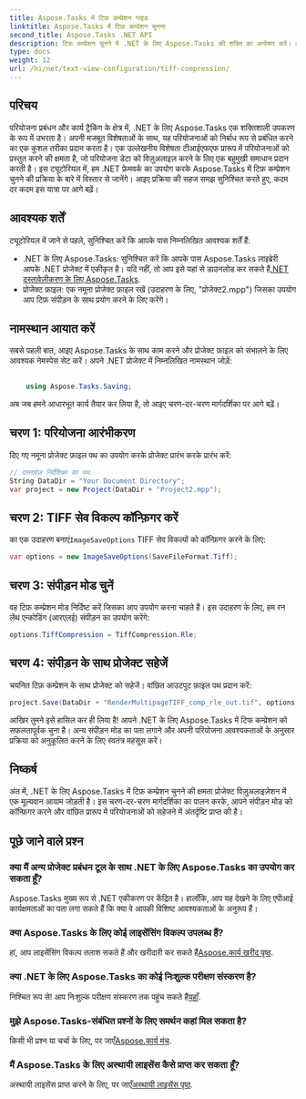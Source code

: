 ```yaml
---
title: Aspose.Tasks में टिफ़ कम्प्रेशन गाइड
linktitle: Aspose.Tasks में टिफ़ कम्प्रेशन चुनना
second_title: Aspose.Tasks .NET API
description: टिफ़ कम्प्रेशन चुनने में .NET के लिए Aspose.Tasks की शक्ति का अन्वेषण करें। कुशल प्रोजेक्ट विज़ुअलाइज़ेशन के लिए हमारी चरण-दर-चरण मार्गदर्शिका का पालन करें।
type: docs
weight: 12
url: /hi/net/text-view-configuration/tiff-compression/
---
```

## परिचय
परियोजना प्रबंधन और कार्य ट्रैकिंग के क्षेत्र में, .NET के लिए Aspose.Tasks एक शक्तिशाली उपकरण के रूप में उभरता है। अपनी मजबूत विशेषताओं के साथ, यह परियोजनाओं को निर्बाध रूप से प्रबंधित करने का एक कुशल तरीका प्रदान करता है। एक उल्लेखनीय विशेषता टीआईएफएफ प्रारूप में परियोजनाओं को प्रस्तुत करने की क्षमता है, जो परियोजना डेटा को विज़ुअलाइज़ करने के लिए एक बहुमुखी समाधान प्रदान करती है। इस ट्यूटोरियल में, हम .NET फ्रेमवर्क का उपयोग करके Aspose.Tasks में टिफ़ कम्प्रेशन चुनने की प्रक्रिया के बारे में विस्तार से जानेंगे। आइए प्रक्रिया की सहज समझ सुनिश्चित करते हुए, कदम दर कदम इस यात्रा पर आगे बढ़ें।
## आवश्यक शर्तें
ट्यूटोरियल में जाने से पहले, सुनिश्चित करें कि आपके पास निम्नलिखित आवश्यक शर्तें हैं:
-  .NET के लिए Aspose.Tasks: सुनिश्चित करें कि आपके पास Aspose.Tasks लाइब्रेरी आपके .NET प्रोजेक्ट में एकीकृत है। यदि नहीं, तो आप इसे यहां से डाउनलोड कर सकते हैं[.NET दस्तावेज़ीकरण के लिए Aspose.Tasks](https://reference.aspose.com/tasks/net/).
- प्रोजेक्ट फ़ाइल: एक नमूना प्रोजेक्ट फ़ाइल रखें (उदाहरण के लिए, "प्रोजेक्ट2.mpp") जिसका उपयोग आप टिफ़ संपीड़न के साथ प्रयोग करने के लिए करेंगे।
## नामस्थान आयात करें
सबसे पहली बात, आइए Aspose.Tasks के साथ काम करने और प्रोजेक्ट फ़ाइल को संभालने के लिए आवश्यक नेमस्पेस सेट करें। अपने .NET प्रोजेक्ट में निम्नलिखित नामस्थान जोड़ें:
```csharp
    
    using Aspose.Tasks.Saving;
```
अब जब हमने आधारभूत कार्य तैयार कर लिया है, तो आइए चरण-दर-चरण मार्गदर्शिका पर आगे बढ़ें।
## चरण 1: परियोजना आरंभीकरण
दिए गए नमूना प्रोजेक्ट फ़ाइल पथ का उपयोग करके प्रोजेक्ट प्रारंभ करके प्रारंभ करें:
```csharp
// दस्तावेज़ निर्देशिका का पथ.
String DataDir = "Your Document Directory";
var project = new Project(DataDir + "Project2.mpp");
```
## चरण 2: TIFF सेव विकल्प कॉन्फ़िगर करें
 का एक उदाहरण बनाएं`ImageSaveOptions` TIFF सेव विकल्पों को कॉन्फ़िगर करने के लिए:
```csharp
var options = new ImageSaveOptions(SaveFileFormat.Tiff);
```
## चरण 3: संपीड़न मोड चुनें
वह टिफ़ कम्प्रेशन मोड निर्दिष्ट करें जिसका आप उपयोग करना चाहते हैं। इस उदाहरण के लिए, हम रन लेंथ एन्कोडिंग (आरएलई) संपीड़न का उपयोग करेंगे:
```csharp
options.TiffCompression = TiffCompression.Rle;
```
## चरण 4: संपीड़न के साथ प्रोजेक्ट सहेजें
चयनित टिफ़ कम्प्रेशन के साथ प्रोजेक्ट को सहेजें। वांछित आउटपुट फ़ाइल पथ प्रदान करें:
```csharp
project.Save(DataDir + "RenderMultipageTIFF_comp_rle_out.tif", options);
```
आखिर तुमने इसे हासिल कर ही लिया है! आपने .NET के लिए Aspose.Tasks में टिफ कम्प्रेशन को सफलतापूर्वक चुना है। अन्य संपीड़न मोड का पता लगाने और अपनी परियोजना आवश्यकताओं के अनुसार प्रक्रिया को अनुकूलित करने के लिए स्वतंत्र महसूस करें।
## निष्कर्ष
अंत में, .NET के लिए Aspose.Tasks में टिफ़ कम्प्रेशन चुनने की क्षमता प्रोजेक्ट विज़ुअलाइज़ेशन में एक मूल्यवान आयाम जोड़ती है। इस चरण-दर-चरण मार्गदर्शिका का पालन करके, आपने संपीड़न मोड को कॉन्फ़िगर करने और वांछित प्रारूप में परियोजनाओं को सहेजने में अंतर्दृष्टि प्राप्त की है।
## पूछे जाने वाले प्रश्न
### क्या मैं अन्य प्रोजेक्ट प्रबंधन टूल के साथ .NET के लिए Aspose.Tasks का उपयोग कर सकता हूँ?
Aspose.Tasks मुख्य रूप से .NET एकीकरण पर केंद्रित है। हालाँकि, आप यह देखने के लिए एपीआई कार्यक्षमताओं का पता लगा सकते हैं कि क्या वे आपकी विशिष्ट आवश्यकताओं के अनुरूप हैं।
### क्या Aspose.Tasks के लिए कोई लाइसेंसिंग विकल्प उपलब्ध हैं?
 हां, आप लाइसेंसिंग विकल्प तलाश सकते हैं और खरीदारी कर सकते हैं[Aspose.कार्य खरीद पृष्ठ](https://purchase.aspose.com/buy).
### क्या .NET के लिए Aspose.Tasks का कोई निःशुल्क परीक्षण संस्करण है?
 निश्चित रूप से! आप निःशुल्क परीक्षण संस्करण तक पहुंच सकते हैं[यहाँ](https://releases.aspose.com/).
### मुझे Aspose.Tasks-संबंधित प्रश्नों के लिए समर्थन कहां मिल सकता है?
 किसी भी प्रश्न या चर्चा के लिए, पर जाएँ[Aspose.कार्य मंच](https://forum.aspose.com/c/tasks/15).
### मैं Aspose.Tasks के लिए अस्थायी लाइसेंस कैसे प्राप्त कर सकता हूँ?
 अस्थायी लाइसेंस प्राप्त करने के लिए, पर जाएँ[अस्थायी लाइसेंस पृष्ठ](https://purchase.aspose.com/temporary-license/).